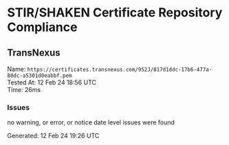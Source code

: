 # STIR/SHAKEN Certificate Repository Compliance

## TransNexus

Name: `https://certificates.transnexus.com/952J/817d1ddc-17b6-477a-80dc-a5301d0eabbf.pem`\
Tested At: 12 Feb 24 18:56 UTC\
Time: 26ms

### Issues

no warning, or error, or notice date level issues were found

Generated: 12 Feb 24 19:26 UTC